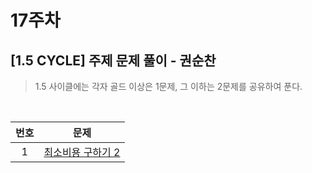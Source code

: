 # 17주차

## [1.5 CYCLE] 주제 문제 풀이 - 권순찬

> 1.5 사이클에는 각자 골드 이상은 1문제, 그 이하는 2문제를 공유하여 푼다.

<br>

| 번호 |                         문제                          |
| :--: | :---------------------------------------------------: |
|  1   | [최소비용 구하기 2](https://www.acmicpc.net/problem/11779) |
